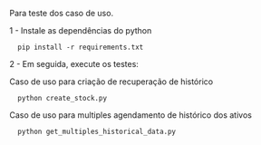 Para teste dos caso de uso.

1 - Instale as dependências do python

```
  pip install -r requirements.txt
```

2 - Em seguida, execute os testes:

  Caso de uso para criação de recuperação de histórico
```
  python create_stock.py
```
   Caso de uso para multiples agendamento de histórico dos ativos
```
  python get_multiples_historical_data.py
```

